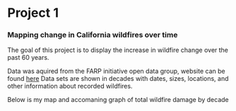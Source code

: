 
# Project 1

### Mapping change in California wildfires over time

The goal of this project is to display the increase in wildfire change over the past 60 years.

Data was aquired from the FARP initiative open data group, website can be found [here](https://egis.fire.ca.gov/arcgis/rest/services/FRAP/FirePerimeters/MapServer)
Data sets are shown in decades with dates, sizes, locations, and other information about recorded wildfires.

Below is my map and accomaning graph of total wildfire damage by decade


